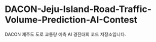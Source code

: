# DACON-Jeju-Island-Road-Traffic-Volume-Prediction-AI-Contest
DACON 제주도 도로 교통량 예측 AI 경진대회 코드 저장소입니다.
